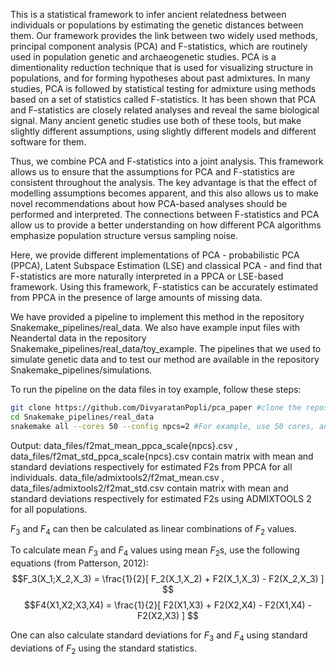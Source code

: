 This is a statistical framework to infer ancient relatedness between individuals or populations by estimating the genetic distances between them. Our framework provides the link between two widely used methods, principal component analysis (PCA) and F-statistics, which are routinely used in population genetic and archaeogenetic studies. PCA is a dimentionality reduction technique that is used for visualizing structure in populations, and for forming hypotheses about past admixtures. In many studies, PCA is followed by statistical testing for admixture using methods based on a set of statistics called F-statistics. It has been shown that PCA and F-statistics are closely related analyses and reveal the same biological signal. Many ancient genetic studies use both of these tools, but make slightly different assumptions, using slightly different models and different software for them.

Thus, we combine PCA and F-statistics into a joint analysis. This framework allows us to ensure that the assumptions for PCA and F-statistics are consistent throughout the analysis. The key advantage is that the effect of modelling assumptions becomes apparent, and this also allows us to make novel recommendations about how PCA-based analyses should be performed and interpreted. The connections between F-statistics and PCA allow us to provide a better understanding on how different PCA algorithms emphasize population structure versus sampling noise.

Here, we provide different implementations of PCA - probabilistic PCA (PPCA), Latent Subspace Estimation (LSE) and classical PCA - and find that F-statistics are more naturally interpreted in a PPCA or LSE-based framework. Using this framework, F-statistics can be accurately estimated from PPCA in the presence of large amounts of missing data.

We have provided a pipeline to implement this method in the repository Snakemake_pipelines/real_data. We also have example input files with Neandertal data in the repository Snakemake_pipelines/real_data/toy_example. The pipelines that we used to simulate genetic data and to test our method are available in the repository Snakemake_pipelines/simulations.

To run the pipeline on the data files in toy example, follow these steps:

```bash
git clone https://github.com/DivyaratanPopli/pca_paper #clone the repository to your current directory
cd Snakemake_pipelines/real_data
snakemake all --cores 50 --config npcs=2 #For example, use 50 cores, and the number of principle componenets for probabilistic PCA is 2
```
Output:
data_files/f2mat_mean_ppca_scale{npcs}.csv , data_files/f2mat_std_ppca_scale{npcs}.csv contain matrix with mean and standard deviations respectively for estimated F2s from PPCA for all individuals.
data_file/admixtools2/f2mat_mean.csv , data_files/admixtools2/f2mat_std.csv contain matrix with mean and standard deviations respectively for estimated F2s using ADMIXTOOLS 2 for all populations.

$F_3$ and $F_4$ can then be calculated as linear combinations of $F_2$ values.

To calculate mean $F_3$ and $F_4$ values using mean $F_2$s, use the following equations (from Patterson, 2012):
$$F_3(X_1;X_2,X_3) = \frac{1}{2}[ F_2(X_1,X_2) + F2(X_1,X_3) - F2(X_2,X_3) ] $$
$$F4(X1,X2;X3,X4) = \frac{1}{2}[ F2(X1,X3) + F2(X2,X4) - F2(X1,X4) - F2(X2,X3) ] $$

One can also calculate standard deviations for $F_3$ and $F_4$ using standard deviations of $F_2$ using the standard statistics.
